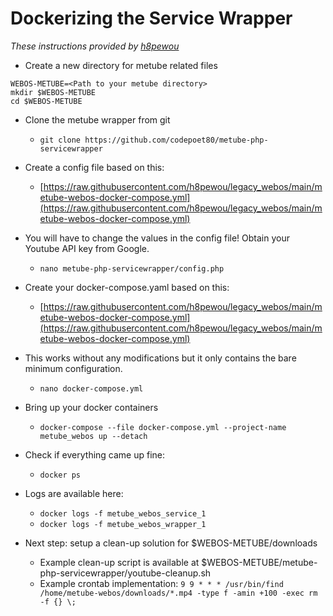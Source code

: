 # Dockerizing the Service Wrapper

_These instructions provided by [h8pewou](https://github.com/h8pewou/)_

+ Create a new directory for metube related files
```
WEBOS-METUBE=<Path to your metube directory>
mkdir $WEBOS-METUBE
cd $WEBOS-METUBE
```

+ Clone the metube wrapper from git
    + `git clone https://github.com/codepoet80/metube-php-servicewrapper`

+ Create a config file based on this:
    + [https://raw.githubusercontent.com/h8pewou/legacy_webos/main/metube-webos-docker-compose.yml](https://raw.githubusercontent.com/h8pewou/legacy_webos/main/metube-webos-docker-compose.yml)
+ You will have to change the values in the config file! Obtain your Youtube API key from Google.
    + `nano metube-php-servicewrapper/config.php`

+ Create your docker-compose.yaml based on this:
    + [https://raw.githubusercontent.com/h8pewou/legacy_webos/main/metube-webos-docker-compose.yml](https://raw.githubusercontent.com/h8pewou/legacy_webos/main/metube-webos-docker-compose.yml)
+ This works without any modifications but it only contains the bare minimum configuration.
    + `nano docker-compose.yml`

+ Bring up your docker containers
    + `docker-compose --file docker-compose.yml --project-name metube_webos up --detach`

+ Check if everything came up fine:
    + `docker ps`

+ Logs are available here:
    + `docker logs -f metube_webos_service_1`
    + `docker logs -f metube_webos_wrapper_1`

+ Next step: setup a clean-up solution for $WEBOS-METUBE/downloads
    + Example clean-up script is available at $WEBOS-METUBE/metube-php-servicewrapper/youtube-cleanup.sh 
    + Example crontab implementation: `9 9 * * * /usr/bin/find /home/metube-webos/downloads/*.mp4 -type f -amin +100 -exec rm -f {} \;`
